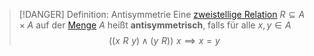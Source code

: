 > [!DANGER] Definition: Antisymmetrie
> Eine [zweistellige Relation](Zweistellige%20Relation.md) $R\subseteq A \times A$ auf der [Menge](../Menge.md) $A$ heißt **antisymmetrisch**, falls für alle $x,y\in A$
> $$((x\,\, R\,\, y) \land (y\,\, R)) \,\, x \implies x=y$$